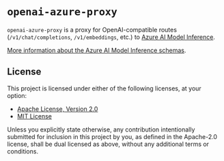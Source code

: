 # `openai-azure-proxy`

`openai-azure-proxy` is a proxy for OpenAI-compatible routes (`/v1/chat/completions`, `/v1/embeddings`,
etc.) to [Azure AI Model Inference](https://learn.microsoft.com/en-us/azure/ai-foundry/model-inference/overview).

[More information about the Azure AI Model Inference schemas](https://learn.microsoft.com/en-us/rest/api/aifoundry/modelinference/?view=rest-aifoundry-model-inference-2025-04-01).

## License

This project is licensed under either of the following licenses, at your option:

- [Apache License, Version 2.0](LICENSE-APACHE)
- [MIT License](LICENSE-MIT)

Unless you explicitly state otherwise, any contribution intentionally submitted
for inclusion in this project by you, as defined in the Apache-2.0 license, shall
be dual licensed as above, without any additional terms or conditions.
